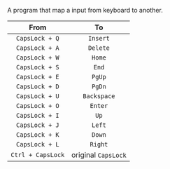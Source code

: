 A program that map a input from keyboard to another.

From | To
:---: | :---:
`CapsLock + Q` | `Insert`
`CapsLock + A` | `Delete`
`CapsLock + W` | `Home`
`CapsLock + S` | `End`
`CapsLock + E` | `PgUp`
`CapsLock + D` | `PgDn`
`CapsLock + U` | `Backspace`
`CapsLock + O` | `Enter`
`CapsLock + I` | `Up`
`CapsLock + J` | `Left`
`CapsLock + K` | `Down`
`CapsLock + L` | `Right`
`Ctrl + CapsLock` | original `CapsLock`
